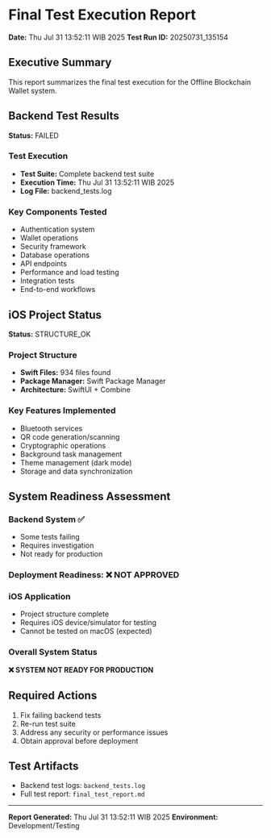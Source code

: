 # Final Test Execution Report

**Date:** Thu Jul 31 13:52:11 WIB 2025
**Test Run ID:** 20250731_135154

## Executive Summary

This report summarizes the final test execution for the Offline Blockchain Wallet system.

## Backend Test Results

**Status:** FAILED

### Test Execution
- **Test Suite:** Complete backend test suite
- **Execution Time:** Thu Jul 31 13:52:11 WIB 2025
- **Log File:** backend_tests.log

### Key Components Tested
- Authentication system
- Wallet operations
- Security framework
- Database operations
- API endpoints
- Performance and load testing
- Integration tests
- End-to-end workflows

## iOS Project Status

**Status:** STRUCTURE_OK

### Project Structure
- **Swift Files:**      934 files found
- **Package Manager:** Swift Package Manager
- **Architecture:** SwiftUI + Combine

### Key Features Implemented
- Bluetooth services
- QR code generation/scanning
- Cryptographic operations
- Background task management
- Theme management (dark mode)
- Storage and data synchronization

## System Readiness Assessment

### Backend System ✅
- Some tests failing
- Requires investigation
- Not ready for production

### Deployment Readiness: ❌ NOT APPROVED

### iOS Application
- Project structure complete
- Requires iOS device/simulator for testing
- Cannot be tested on macOS (expected)

### Overall System Status
**❌ SYSTEM NOT READY FOR PRODUCTION**

## Required Actions

1. Fix failing backend tests
2. Re-run test suite
3. Address any security or performance issues
4. Obtain approval before deployment

## Test Artifacts

- Backend test logs: `backend_tests.log`
- Full test report: `final_test_report.md`

---
**Report Generated:** Thu Jul 31 13:52:11 WIB 2025
**Environment:** Development/Testing
